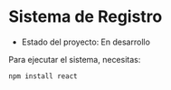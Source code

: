 <h1>Sistema de Registro</h1>

- Estado del proyecto: En desarrollo

Para ejecutar el sistema, necesitas:

```npm install react```
